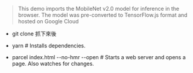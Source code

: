 > This demo imports the MobileNet v2.0 model for inference in the browser. The model was pre-converted to TensorFlow.js format and hosted on Google Cloud

* git clone 抓下來後

* yarn # Installs dependencies.

* parcel index.html --no-hmr --open # Starts a web server and opens a page. Also watches for changes.
